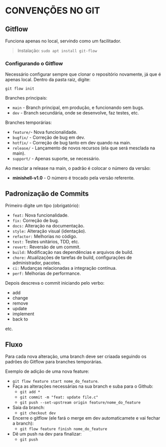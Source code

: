# CONVENÇÕES NO GIT

## Gitflow

Funciona apenas no local, servindo como um facilitador.

> Instalação: `sudo apt install git-flow`

### Configurando o Gitflow

Necessário configurar sempre que clonar o repositório novamente, já que é apenas local. Dentro da pasta raiz, digite:

`git flow init`

Branches principais:

- `main` - Branch principal, em produção, e funcionando sem bugs.
- `dev` - Branch secundária, onde se desenvolve, faz testes, etc.

Branches temporárias:

- `feature/`- Nova funcionalidade.
- `bugfix/` - Correção de bug em dev.
- `hotfix/` - Correção de bug tanto em dev quando na main.
- `release/` - Lançamento de novos recursos (ela que será mesclada na main).
- `support/` - Apenas suporte, se necessário.

Ao mesclar a release na main, o padrão é colocar o número da versão:

- **minishell-v1.0** - O número é trocado pela versão referente.

## Padronização de Commits

Primeiro digite um tipo (obrigatório):

- `feat:` Nova funcionalidade.
- `fix:` Correção de bug.
- `docs:` Alteração na documentação.
- `style:` Alteração visual (identação).
- `refactor:` Melhorias no código.
- `test:` Testes unitários, TDD, etc.
- `revert:` Reversão de um commit.
- `build:` Modificação nas dependências e arquivos de build.
- `chore:` Atualizações de tarefas de build, configurações de administrador, pacotes.
- `ci:` Mudanças relacionadas a integração contínua.
- `perf:` Melhorias de performance.

Depois descreva o commit iniciando pelo verbo:

- add
- change
- remove
- update
- implement
- back to

etc.

## Fluxo

Para cada nova alteração, uma branch deve ser criaada seguindo os padrões do Gitflow para branches temporárias.

Exemplo de adição de uma nova feature:

- `git flow feature start nome_do_feature`.
- Faça as alterações necessárias na sua branch e suba para o Github:
	- `git add *`
	- `git commit -m "feat: update file.c"`
	- `git push --set-upstream origin feature/nome_do_feature`
- Saia da branch:
	- `git checkout dev`
- Encerre o gitflow (ele fará o merge em dev automaticamete e vai fechar a branch):
	- `git flow feature finish nome_do_feature`
- Dê um push na dev para finalizar:
	- `git push`
